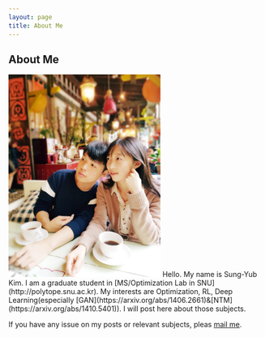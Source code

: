 ```yaml
---
layout: page
title: About Me
---
```

## About Me
<img src="img/profile.JPG" alt="Drawing" style="width: 300px;"/>
Hello. My name is Sung-Yub Kim.
I am a graduate student in [MS/Optimization Lab in SNU](http://polytope.snu.ac.kr).
My interests are Optimization, RL, Deep Learning(especially [GAN](https://arxiv.org/abs/1406.2661)&[NTM](https://arxiv.org/abs/1410.5401)).
I will post here about those subjects.

If you have any issue on my posts or relevant subjects, pleas [mail me](edmophia@snu.ac.kr).
